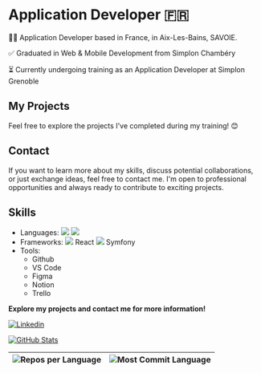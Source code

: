 # Application Developer 🇫🇷

👨‍💻 Application Developer based in France, in Aix-Les-Bains, SAVOIE.

✅ Graduated in Web & Mobile Development from Simplon Chambéry

⏳ Currently undergoing training as an Application Developer at Simplon Grenoble

## My Projects

Feel free to explore the projects I've completed during my training! 😊

## Contact

If you want to learn more about my skills, discuss potential collaborations, or just exchange ideas, feel free to contact me. I'm open to professional opportunities and always ready to contribute to exciting projects.

## Skills

- Languages: 
   <img src="https://img.icons8.com/color/48/000000/typescript.png"/>  <img src="https://img.icons8.com/officel/40/000000/php-logo.png"/>
- Frameworks: 
   <img src="https://img.icons8.com/office/40/000000/react.png"/> React <img src="https://img.icons8.com/fluency/48/000000/symfony.png"/> Symfony
- Tools: 
  - Github 
  - VS Code 
  - Figma 
  - Notion 
  - Trello

**Explore my projects and contact me for more information!**

[![Linkedin](https://img.shields.io/badge/LinkedIn-Christopher_Moron-blue?style=flat-square&logo=linkedin&labelColor=blue)](https://www.linkedin.com/in/christophermoron/)

[![GitHub Stats](https://github-readme-stats.vercel.app/api?username=TryZorce&show_icons=true&include_all_commits=true&theme=buefy&hide_border=false)](https://github.com/anuraghazra/github-readme-stats)

| ![Repos per Language](http://github-profile-summary-cards.vercel.app/api/cards/repos-per-language?username=TryZorce&theme=github) | ![Most Commit Language](http://github-profile-summary-cards.vercel.app/api/cards/most-commit-language?username=TryZorce&theme=github) |
| --- | --- |
